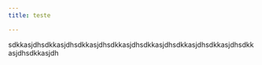 ```yaml
---
title: teste

---
```


sdkkasjdhsdkkasjdhsdkkasjdhsdkkasjdhsdkkasjdhsdkkasjdhsdkkasjdhsdkkasjdhsdkkasjdh